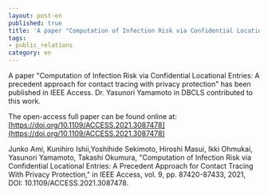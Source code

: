 ```yaml
---
layout: post-en
published: true
title: 'A paper "Computation of Infection Risk via Confidential Locational Entries: A precedent approach for contact tracing with privacy protection" has been published in IEEE Access.'
tags:
- public_relations
category: en
---
```


A paper "Computation of Infection Risk via Confidential Locational Entries: A precedent approach for contact tracing with privacy protection" has been published in IEEE Access. Dr. Yasunori Yamamoto in DBCLS contributed to this work.


The open-access full paper can be found online at: [https://doi.org/10.1109/ACCESS.2021.3087478](https://doi.org/10.1109/ACCESS.2021.3087478)


Junko Ami, Kunihiro Ishii,Yoshihide Sekimoto, Hiroshi Masui, Ikki Ohmukai, Yasunori Yamamoto, Takashi Okumura, "Computation of Infection Risk via Confidential Locational Entries: A Precedent Approach for Contact Tracing With Privacy Protection," in IEEE Access, vol. 9, pp. 87420-87433, 2021, DOI: 10.1109/ACCESS.2021.3087478.
